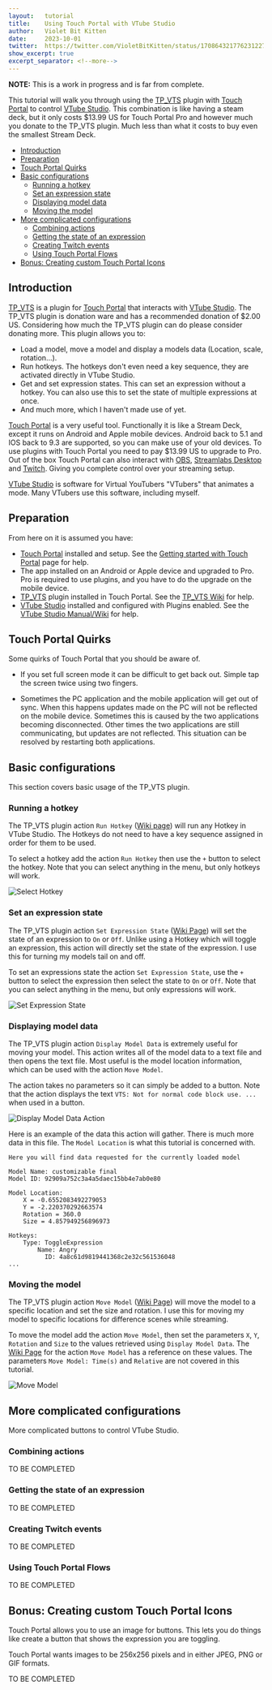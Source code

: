 ```yaml
---
layout:   tutorial
title:    Using Touch Portal with VTube Studio
author:   Violet Bit Kitten
date:     2023-10-01
twitter:  https://twitter.com/VioletBitKitten/status/1708643217762312276
show_excerpt: true
excerpt_separator: <!--more-->
---
```


**NOTE:** This is a work in progress and is far from complete.

This tutorial will walk you through using the [TP_VTS](https://wiccy.itch.io/tp-vts) plugin with [Touch Portal](https://www.touch-portal.com/) to control [VTube Studio](https://denchisoft.com/).
This combination is like having a steam deck, but it only costs $13.99 US for Touch Portal Pro and however much you donate to the TP_VTS plugin.
Much less than what it costs to buy even the smallest Stream Deck.

<!--more-->

* [Introduction](#introduction)
* [Preparation](#preparation)
* [Touch Portal Quirks](#touch-portal-quirks)
* [Basic configurations](#basic-configurations)
  * [Running a hotkey](#running-a-hotkey)
  * [Set an expression state](#set-an-expression-state)
  * [Displaying model data](#displaying-model-data)
  * [Moving the model](#moving-the-model)
* [More complicated configurations](#more-complicated-configurations)
  * [Combining actions](#combining-actions)
  * [Getting the state of an expression](#getting-the-state-of-an-expression)
  * [Creating Twitch events](#creating-twitch-events)
  * [Using Touch Portal Flows](#using-touch-portal-flows)
* [Bonus: Creating custom Touch Portal Icons](#bonus-creating-custom-touch-portal-icons)

## Introduction

[TP_VTS](https://wiccy.itch.io/tp-vts) is a plugin for [Touch Portal](https://www.touch-portal.com/) that interacts with [VTube Studio](https://denchisoft.com/).
The TP_VTS plugin is donation ware and has a recommended donation of $2.00 US.
Considering how much the TP_VTS plugin can do please consider donating more.
This plugin allows you to:

* Load a model, move a model and display a models data (Location, scale, rotation...).
* Run hotkeys. The hotkeys don't even need a key sequence, they are activated directly in VTube Studio.
* Get and set expression states. This can set an expression without a hotkey.
  You can also use this to set the state of multiple expressions at once.
* And much more, which I haven't made use of yet.

[Touch Portal](https://www.touch-portal.com/) is a very useful tool.
Functionally it is like a Stream Deck, except it runs on Android and Apple mobile devices.
Android back to 5.1 and IOS back to 9.3 are supported, so you can make use of your old devices.
To use plugins with Touch Portal you need to pay $13.99 US to upgrade to Pro.
Out of the box Touch Portal can also interact with [OBS](https://obsproject.com/), [Streamlabs Desktop](https://streamlabs.com/) and [Twitch](https://www.twitch.tv/).
Giving you complete control over your streaming setup.

[VTube Studio](https://denchisoft.com/) is software for Virtual YouTubers "VTubers" that animates a mode.
Many VTubers use this software, including myself.

## Preparation

From here on it is assumed you have:

* [Touch Portal](https://www.touch-portal.com/) installed and setup.
  See the [Getting started with Touch Portal](https://www.touch-portal.com/blog/post/tutorials/get_started_with_touch_portal.php) page for help.
* The app installed on an Android or Apple device and upgraded to Pro.
  Pro is required to use plugins, and you have to do the upgrade on the mobile device.
* [TP_VTS](https://wiccy.itch.io/tp-vts) plugin installed in Touch Portal.
  See the [TP_VTS Wiki](https://wiccy.net/TP_VTS/doku.php) for help.
* [VTube Studio](https://denchisoft.com/) installed and configured with Plugins enabled.
  See the [VTube Studio Manual/Wiki](https://github.com/DenchiSoft/VTubeStudio/wiki) for help.

## Touch Portal Quirks

Some quirks of Touch Portal that you should be aware of.

* If you set full screen mode it can be difficult to get back out.
  Simple tap the screen twice using two fingers.

* Sometimes the PC application and the mobile application will get out of sync.
  When this happens updates made on the PC will not be reflected on the mobile device.
  Sometimes this is caused by the two applications becoming disconnected.
  Other times the two applications are still communicating, but updates are not reflected.
  This situation can be resolved by restarting both applications.

## Basic configurations

This section covers basic usage of the TP_VTS plugin.

### Running a hotkey

The TP_VTS plugin action `Run Hotkey` ([Wiki page](https://wiccy.net/TP_VTS/doku.php?id=run_hotkey)) will run any Hotkey in VTube Studio.
The Hotkeys do not need to have a key sequence assigned in order for them to be used.

To select a hotkey add the action `Run Hotkey` then use the `+` button to select the hotkey.
Note that you can select anything in the menu, but only hotkeys will work.

![Select Hotkey](/assets/tutorials/touch-portal-totorial/RunHotkey.png)

### Set an expression state

The TP_VTS plugin action `Set Expression State` ([Wiki Page](https://wiccy.net/TP_VTS/doku.php?id=set_expression_state)) will set the state of an expression to `On` or `Off`.
Unlike using a Hotkey which will toggle an expression, this action will directly set the state of the expression.
I use this for turning my models tail on and off.

To set an expressions state the action `Set Expression State`, use the `+` button to select the expression then select the state to `On` or `Off`.
Note that you can select anything in the menu, but only expressions will work.

![Set Expression State](/assets/tutorials/touch-portal-totorial/SetEspressionState.png)

### Displaying model data

The TP_VTS plugin action `Display Model Data` is extremely useful for moving your model.
This action writes all of the model data to a text file and then opens the text file.
Most useful is the model location information, which can be used with the action `Move Model`.

The action takes no parameters so it can simply be added to a button.
Note that the action displays the text `VTS: Not for normal code block use. ...` when used in a button.

![Display Model Data Action](/assets/tutorials/touch-portal-totorial/DisplayModelData.png)

Here is an example of the data this action will gather.
There is much more data in this file.
The `Model Location` is what this tutorial is concerned with.

```text
Here you will find data requested for the currently loaded model

Model Name: customizable final
Model ID: 92909a752c3a4a5daec15bb4e7ab0e80

Model Location:
    X = -0.6552083492279053
    Y = -2.220370292663574
    Rotation = 360.0
    Size = 4.857949256896973

Hotkeys:
    Type: ToggleExpression
        Name: Angry
          ID: 4a8c61d9819441368c2e32c561536048
...
```

### Moving the model

The TP_VTS plugin action `Move Model` ([Wiki Page](https://wiccy.net/TP_VTS/doku.php?id=move_model)) will move the model to a specific location and set the size and rotation.
I use this for moving my model to specific locations for difference scenes while streaming.

To move the model add the action `Move Model`, then set the parameters `X`, `Y`, `Rotation` and `Size` to the values retrieved using `Display Model Data`.
The [Wiki Page](https://wiccy.net/TP_VTS/doku.php?id=move_model) for the action `Move Model` has a reference on these values.
The parameters `Move Model: Time(s)` and `Relative` are not covered in this tutorial.

![Move Model](/assets/tutorials/touch-portal-totorial/MoveModel.png)

## More complicated configurations

More complicated buttons to control VTube Studio.

### Combining actions

TO BE COMPLETED

### Getting the state of an expression

TO BE COMPLETED

### Creating Twitch events

TO BE COMPLETED

### Using Touch Portal Flows

TO BE COMPLETED

## Bonus: Creating custom Touch Portal Icons

Touch Portal allows you to use an image for buttons.
This lets you do things like create a button that shows the expression you are toggling.

Touch Portal wants images to be 256x256 pixels and in either JPEG, PNG or GIF formats.

TO BE COMPLETED
